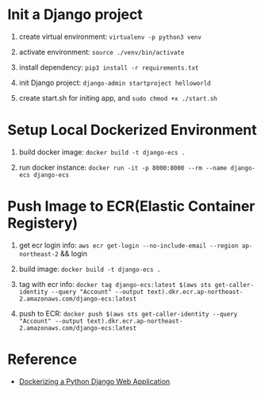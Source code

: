 
# Init a Django project

1. create virtual environment: `virtualenv -p python3 venv`

2. activate environment: `source ./venv/bin/activate`

3. install dependency: `pip3 install -r requirements.txt`

4. init Django project: `django-admin startproject helloworld`

5. create start.sh for initing app, and `sudo chmod +x ./start.sh`

# Setup Local Dockerized Environment

1. build docker image: `docker build -t django-ecs .`

2. run docker instance: `docker run -it -p 8000:8000 --rm --name django-ecs django-ecs`

# Push Image to ECR(Elastic Container Registery)

1. get ecr login info: `aws ecr get-login --no-include-email --region ap-northeast-2` && login

2. build image: `docker build -t django-ecs .`

3. tag with ecr info: `docker tag django-ecs:latest $(aws sts get-caller-identity --query "Account" --output text).dkr.ecr.ap-northeast-2.amazonaws.com/django-ecs:latest`


4. push to ECR: `docker push $(aws sts get-caller-identity --query "Account" --output text).dkr.ecr.ap-northeast-2.amazonaws.com/django-ecs:latest`

# Reference

- [Dockerizing a Python Django Web Application](https://semaphoreci.com/community/tutorials/dockerizing-a-python-django-web-application)

